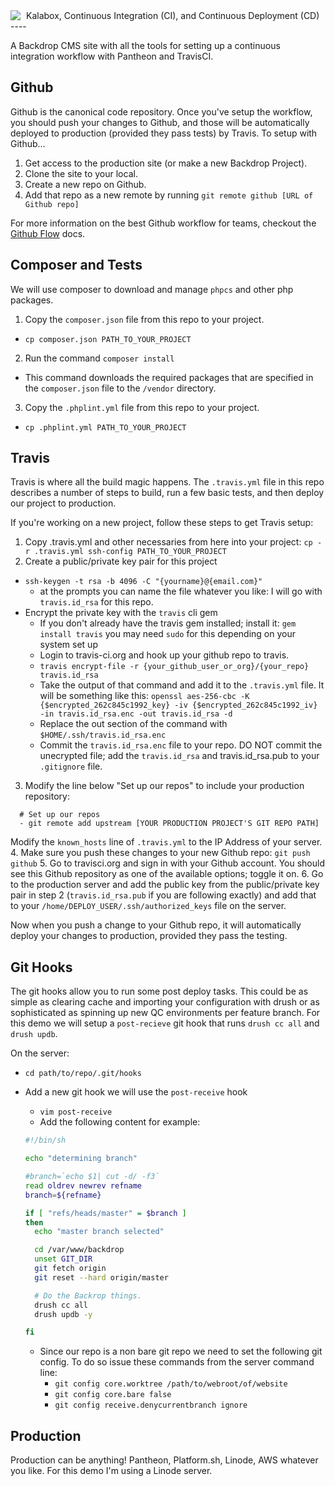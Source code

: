 <div style="float: left; margin-right: 9px;">
  <img src="https://avatars0.githubusercontent.com/u/20853287?v=3&s=200">
</div>
Kalabox, Continuous Integration (CI), and Continuous Deployment (CD)
----

A Backdrop CMS site with all the tools for setting up a continuous integration workflow with Pantheon and TravisCI.

## Github

Github is the canonical code repository. Once you've setup the workflow, you
should push your changes to Github, and those will be automatically deployed to
production (provided they pass tests) by Travis. To setup with Github...

1. Get access to the production site (or make a new Backdrop Project).
2. Clone the site to your local.
3. Create a new repo on Github.
4. Add that repo as a new remote by running
`git remote github [URL of Github repo]`

For more information on the best Github workflow for teams, checkout the
[Github Flow](https://guides.github.com/introduction/flow) docs.

## Composer and Tests

We will use composer to download and manage `phpcs` and other php packages.

1.  Copy the `composer.json` file from this repo to your project.
  * `cp composer.json PATH_TO_YOUR_PROJECT`
2. Run the command `composer install`
  * This command downloads the required packages that are specified in the
  `composer.json` file to the `/vendor` directory.
3. Copy the `.phplint.yml` file from this repo to your project.
  * `cp .phplint.yml PATH_TO_YOUR_PROJECT`

## Travis

Travis is where all the build magic happens. The `.travis.yml` file in this repo
describes a number of steps to build, run a few basic tests, and then deploy our
project to production.

If you're working on a new project, follow these steps to get Travis setup:

1. Copy .travis.yml and other necessaries from here into your project:
`cp -r .travis.yml ssh-config PATH_TO_YOUR_PROJECT`
2. Create a public/private key pair for this project
  * `ssh-keygen -t rsa -b 4096 -C "{yourname}@{email.com}"`
    * at the prompts you can name the file whatever you like: I will go with `travis.id_rsa` for this repo.
  * Encrypt the private key with the `travis` cli gem
    * If you don't already have the travis gem installed; install it: `gem install travis` you may need `sudo` for this depending on your system set up
    * Login to travis-ci.org and hook up your github repo to travis.
    * `travis encrypt-file -r {your_github_user_or_org}/{your_repo} travis.id_rsa`
    * Take the output of that command and add it to the `.travis.yml` file.  It will be something like this:
    `openssl aes-256-cbc -K {$encrypted_262c845c1992_key} -iv {$encrypted_262c845c1992_iv} -in travis.id_rsa.enc -out travis.id_rsa -d`
    * Replace the out section of the command with `$HOME/.ssh/travis.id_rsa.enc`
    * Commit the `travis.id_rsa.enc` file to your repo.  DO NOT commit the
    unecrypted file; add the `travis.id_rsa` and travis.id_rsa.pub to your
    `.gitignore` file.
3. Modify the line below "Set up our repos" to include your production
repository:
```
  # Set up our repos
  - git remote add upstream [YOUR PRODUCTION PROJECT'S GIT REPO PATH]
```
Modify the `known_hosts` line of `.travis.yml` to the IP Address of your server.
4. Make sure you push these changes to your new Github repo:
`git push github`
5. Go to travisci.org and sign in with your Github account. You should see this
Github repository as one of the available options; toggle it on.
6. Go to the production server and add the public key from the public/private
key pair in step 2 (`travis.id_rsa.pub` if you are following exactly) and add
that to your `/home/DEPLOY_USER/.ssh/authorized_keys` file on the server.

Now when you push a change to your Github repo, it will automatically deploy
your changes to production, provided they pass the testing.

## Git Hooks

The git hooks allow you to run some post deploy tasks.  This could be as simple
as clearing cache and importing your configuration with drush or as sophisticated
as spinning up new QC environments per feature branch. For this demo we will setup
a `post-recieve` git hook that runs `drush cc all` and `drush updb`.

On the server:

* `cd path/to/repo/.git/hooks`
* Add a new git hook we will use the `post-receive` hook
  * `vim post-receive`
  * Add the following content for example:

  ```bash
  #!/bin/sh

  echo "determining branch"

  #branch=`echo $1| cut -d/ -f3`
  read oldrev newrev refname
  branch=${refname}

  if [ "refs/heads/master" = $branch ]
  then
    echo "master branch selected"

    cd /var/www/backdrop
    unset GIT_DIR
    git fetch origin
    git reset --hard origin/master

    # Do the Backrop things.
    drush cc all
    drush updb -y

  fi
  ```
  * Since our repo is a non bare git repo we need to set the following git config.
  To do so issue these commands from the server command line:
    * `git config core.worktree /path/to/webroot/of/website`
    * `git config core.bare false`
    * `git config receive.denycurrentbranch ignore`


## Production

Production can be anything! Pantheon, Platform.sh, Linode, AWS whatever you like.
For this demo I'm using a Linode server.
